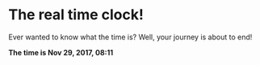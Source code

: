 # The real time clock!

Ever wanted to know what the time is? Well, your journey is about to end!

**The time is Nov 29, 2017, 08:11**